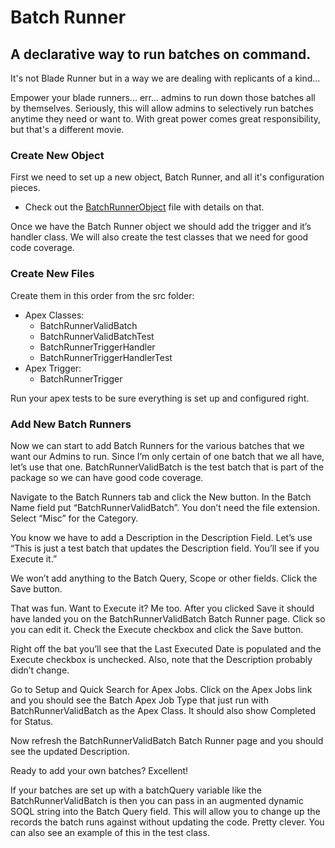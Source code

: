 # Batch Runner
## A declarative way to run batches on command.

It's not Blade Runner but in a way we are dealing with replicants of a kind...

Empower your blade runners... err... admins to run down those batches all by themselves.
Seriously, this will allow admins to selectively run batches anytime they need or want to.
With great power comes great responsibility, but that's a different movie.

### Create New Object

First we need to set up a new object, Batch Runner, and all it's configuration pieces.
- Check out the [BatchRunnerObject](../blob/master/BatchRunnerObject.md) file with details on that.

Once we have the Batch Runner object we should add the trigger and it’s handler class. We will also create the test classes that we need for good code coverage.

### Create New Files

Create them in this order from the src folder:
- Apex Classes:
  - BatchRunnerValidBatch
  - BatchRunnerValidBatchTest
  - BatchRunnerTriggerHandler
  - BatchRunnerTriggerHandlerTest
- Apex Trigger:
  - BatchRunnerTrigger

Run your apex tests to be sure everything is set up and configured right.

### Add New Batch Runners

Now we can start to add Batch Runners for the various batches that we want our Admins to run. Since I’m only certain of one batch that we all have, let’s use that one.  BatchRunnerValidBatch is the test batch that is part of the package so we can have good code coverage.

Navigate to the Batch Runners tab and click the New button. In the Batch Name field put “BatchRunnerValidBatch”.  You don’t need the file extension. Select “Misc” for the Category. 

You know we have to add a Description in the Description Field. Let’s use “This is just a test batch that updates the Description field.  You’ll see if you Execute it.”

We won’t add anything to the Batch Query, Scope or other fields. Click the Save button.

That was fun. Want to Execute it?  Me too. After you clicked Save it should have landed you on the BatchRunnerValidBatch Batch Runner page. Click so you can edit it.  Check the Execute checkbox and click the Save button.

Right off the bat you’ll see that the Last Executed Date is populated and the Execute checkbox is unchecked. Also, note that the Description probably didn’t change.

Go to Setup and Quick Search for Apex Jobs.  Click on the Apex Jobs link and you should see the Batch Apex Job Type that just run with BatchRunnerValidBatch as the Apex Class. It should also show Completed for Status.

Now refresh the BatchRunnerValidBatch Batch Runner page and you should see the updated Description.

Ready to add your own batches?  Excellent!

If your batches are set up with a batchQuery variable like the BatchRunnerValidBatch is then you can pass in an augmented dynamic SOQL string into the Batch Query field. This will allow you to change up the records the batch runs against without updating the code. Pretty clever. You can also see an example of this in the test class.







